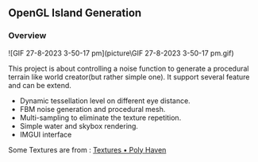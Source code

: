 ## OpenGL Island Generation

### Overview

![GIF 27-8-2023 3-50-17 pm](picture\GIF 27-8-2023 3-50-17 pm.gif)

This project is about controlling a noise function to generate a procedural terrain like world creator(but rather simple one). It support several feature and can be extend.

- Dynamic tessellation level on different eye distance.
- FBM noise generation and procedural mesh.
- Multi-sampling to eliminate the texture repetition.
- Simple water and skybox rendering.
- IMGUI interface



Some Textures are from : [Textures • Poly Haven](https://polyhaven.com/textures)